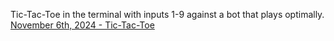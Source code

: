 Tic-Tac-Toe in the terminal with inputs 1-9 against a bot that plays optimally. <br>
[November 6th, 2024 - Tic-Tac-Toe](https://github.com/a4rsh/a4rsh/blob/main/posts/11-06-2024.md)  
